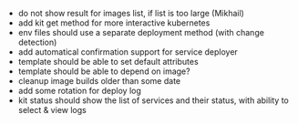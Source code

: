 - do not show result for images list, if list is too large (Mikhail)
- add kit get method for more interactive kubernetes
- env files should use a separate deployment method (with change detection)
- add automatical confirmation support for service deployer
- template should be able to set default attributes
- template should be able to depend on image?
- cleanup image builds older than some date
- add some rotation for deploy log
- kit status should show the list of services and their status, with ability to select & view logs